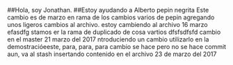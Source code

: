 ##Hola, soy Jonathan. 
##Estoy ayudando a Alberto
pepin negrita
Este cambio es de marzo en rama de los cambios varios de pepin
agregando unos ligeros cambios al archivo.
estoy cambiendo al archivo 16 marzo
efasdfg
stamos er la rama de duplicado de cosa vartios
dfsfsdfsfd cambio en el master
21 marzo
del 2017
ntroduciendo un cambio utilizarlo en la demostracióeeste, para, para, para cambio se hace pero no se hace commit aun, va al stash
insertando contenido en el archivo
23 de marzo del 2017
